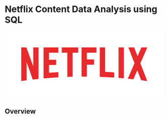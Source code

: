   # Netflix Content Data Analysis using SQL

![Netflix Logo](https://github.com/ray-avinash/netflix_sql_project/blob/main/Netflix_Logo.png)
## Overview

